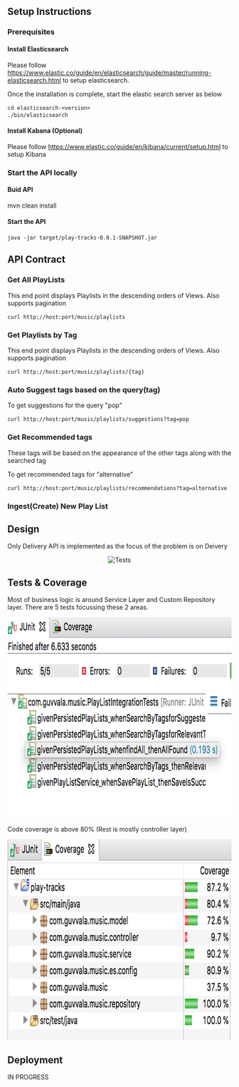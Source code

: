 ## Setup Instructions

### Prerequisites

#### Install Elasticsearch

Please follow https://www.elastic.co/guide/en/elasticsearch/guide/master/running-elasticsearch.html to setup elasticsearch.

Once the installation is complete, start the elastic search server as below

```
cd elasticsearch-<version>
./bin/elasticsearch 
```

#### Install Kabana (Optional)

Please follow https://www.elastic.co/guide/en/kibana/current/setup.html to setup Kibana


### Start the API locally

#### Buid API

mvn clean install

#### Start the API

```
java -jar target/play-tracks-0.0.1-SNAPSHOT.jar

```

## API Contract

### Get All PlayLists

This end point displays Playlists in the descending orders of Views.
Also supports pagination

```
curl http://host:port/music/playlists

```

### Get Playlists by Tag

This end point displays Playlists in the descending orders of Views.
Also supports pagination
```
curl http://host:port/music/playlists/{tag}

```
### Auto Suggest tags based on the query(tag)

To get suggestions for the query "pop"
```
curl http://host:port/music/playlists/suggestions?tag=pop

```

### Get Recommended tags 
These tags will be based on the appearance of the other tags along with the searched tag

To get recommended tags for "alternative"
```
curl http://host:port/music/playlists/recommendations?tag=alternative

```

### Ingest(Create) New Play List

## Design

Only Delivery API is implemented as the focus of the problem is on Deivery

<p align="center">
  <img src="./static/PlayLists%20Design.png" alt="Tests"
       width="654" height="450">
</p>

## Tests & Coverage

Most of business logic is around Service Layer and Custom Repository layer. There are 5 tests focussing these 2 areas.

<p align="center">
  <img src="./static/play_lists_tests.png" alt="Tests"
       width="654" height="450">
</p>

Code coverage is above 80% (Rest is mostly controller layer)

<p align="center">
  <img src="./static/play_lists_code_coverage.png" alt="Tests"
       width="654" height="450">
</p>


## Deployment

IN PROGRESS
